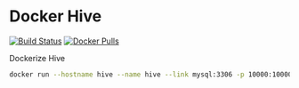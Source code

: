 # Docker Hive

[![Build Status](https://travis-ci.org/Jimexist/docker-hive.svg?branch=master)](https://travis-ci.org/Jimexist/docker-hive)
[![Docker Pulls](https://img.shields.io/docker/pulls/jimexist/docker-hive.svg)](https://hub.docker.com/r/jimexist/docker-hive/)

Dockerize Hive

```sh
docker run --hostname hive --name hive --link mysql:3306 -p 10000:10000 -p 9083:9083 -p 9000:9000 jimexist/docker-hive
```